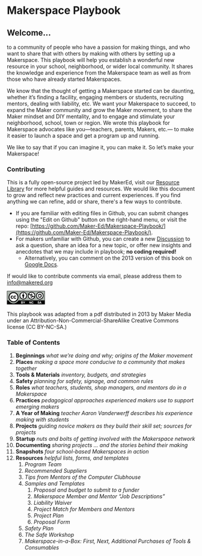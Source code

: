 # Makerspace Playbook

## Welcome...

to a community of people who have a passion for making things, and who want to share that with others by making with others by setting up a Makerspace. This playbook will help you establish a wonderful new resource in your school, neighborhood, or wider local community. It shares the knowledge and experience from the Makerspace team as well as from those who have already started Makerspaces.

We know that the thought of getting a Makerspace started can be daunting, whether it’s finding a facility, engaging members or students, recruiting mentors, dealing with liability, etc. We want your Makerspace to succeed, to expand the Maker community and grow the Maker movement, to share the Maker mindset and DIY mentality, and to engage and stimulate your neighborhood, school, town or region. We wrote this playbook for Makerspace advocates like you—teachers, parents, Makers, etc.— to make it easier to launch a space and get a program up and running.

We like to say that if you can imagine it, you can make it. So let’s make your Makerspace!

### Contributing

This is a fully open-source project led by MakerEd, visit our [Resource Library](https://makered.org/resources/) for more helpful guides and resources. We would like this document to grow and reflect new practices and current experiences. If you find anything we can refine, add or share, there's a few ways to contribute.

* If you are familiar with editing files in Github, you can submit changes using the "Edit on Github" button on the right-hand menu, or visit the repo: [https://github.com/Maker-Ed/Makerspace-Playbook/](https://github.com/Maker-Ed/Makerspace-Playbook/).
* For makers unfamiliar with Github, you can create a new [Discussion](https://github.com/Maker-Ed/Makerspace-Playbook/discussions) to ask a question, share an idea for a new topic, or offer new insights and anecdotes that we may include in playbook; **no coding required!**
  * Alternatively, you can comment on the 2013 version of this book on [Google Docs](https://docs.google.com/document/d/1Hr37yT28gaTIbvt3pOBCDdIb5P8rxD7u/edit).

If would like to contribute comments via email, please address them to [info@makered.org](mailto:info@makered.org)

<div align="left">

<img src=".gitbook/assets/2 (1).png" alt="" width="101">

</div>

This playbook was adapted from a pdf distributed in 2013 by Maker Media under an Attribution-Non-Commercial-ShareAlike Creative Commons license (CC BY-NC-SA.)

### Table of Contents

1. **Beginnings** _what we’re doing and why; origins of the Maker movement_
2. **Places** _making a space more conducive to a community that makes together_
3. **Tools & Materials** _inventory, budgets, and strategies_
4. **Safety** _planning for safety, signage, and common rules_
5. **Roles** _what teachers, students, shop managers, and mentors do in a Makerspace_
6. **Practices** _pedagogical approaches experienced makers use to support emerging makers_
7. **A Year of Making** _teacher Aaron Vanderwerff describes his experience making with students_
8. **Projects** _guiding novice makers as they build their skill set; sources for projects_
9. **Startup** _nuts and bolts of getting involved with the Makerspace network_
10. **Documenting** _sharing projects … and the stories behind their making_
11. **Snapshots** _four school-based Makerspaces in action_
12. **Resources** _helpful lists, forms, and templates_
    1. _Program Team_
    2. _Recommended Suppliers_
    3. _Tips from Mentors of the Computer Clubhouse_
    4. _Samples and Templates_
       1. _Proposal and budget to submit to a funder_
       2. _Makerspace Member and Mentor “Job Descriptions”_
       3. _Liability Waiver_
       4. _Project Match for Members and Mentors_
       5. _Project Plan_
       6. _Proposal Form_
    5. _Safety Plan_
    6. _The Safe Workshop_
    7. _Makerspace-in-a-Box: First, Next, Additional Purchases of Tools & Consumables_
